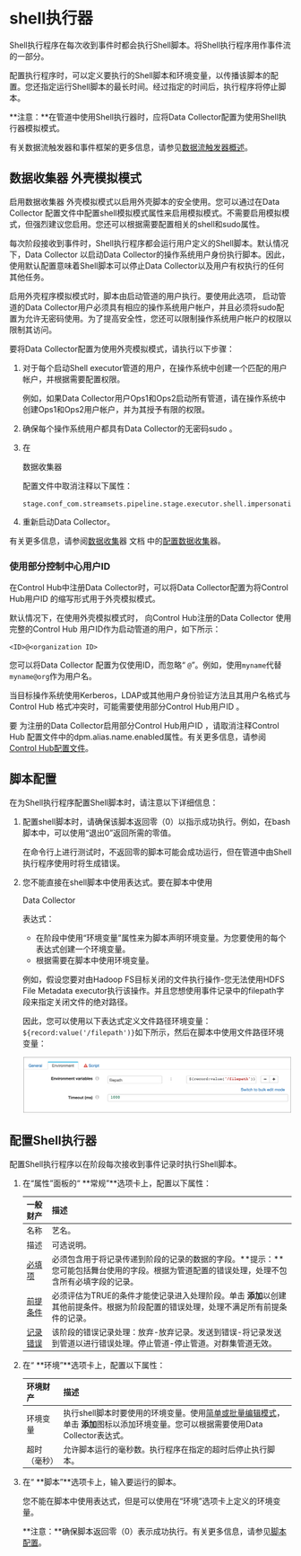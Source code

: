 # shell执行器

Shell执行程序在每次收到事件时都会执行Shell脚本。将Shell执行程序用作事件流的一部分。

配置执行程序时，可以定义要执行的Shell脚本和环境变量，以传播该脚本的配置。您还指定运行Shell脚本的最长时间。经过指定的时间后，执行程序将停止脚本。

**注意：**在管道中使用Shell执行器时，应将Data Collector配置为使用Shell执行器模拟模式。

有关数据流触发器和事件框架的更多信息，请参见[数据流触发器概述](https://streamsets.com/documentation/controlhub/latest/help/datacollector/UserGuide/Event_Handling/EventFramework-Title.html#concept_cph_5h4_lx)。

## 数据收集器 外壳模拟模式

启用数据收集器 外壳模拟模式以启用外壳脚本的安全使用。您可以通过在Data Collector 配置文件中配置shell模拟模式属性来启用模拟模式。不需要启用模拟模式，但强烈建议您启用。您还可以根据需要配置相关的shell和sudo属性。

每次阶段接收到事件时，Shell执行程序都会运行用户定义的Shell脚本。默认情况下，Data Collector 以启动Data Collector的操作系统用户身份执行脚本。因此，使用默认配置意味着Shell脚本可以停止Data Collector以及用户有权执行的任何其他任务。

启用外壳程序模拟模式时，脚本由启动管道的用户执行。要使用此选项， 启动管道的Data Collector用户必须具有相应的操作系统用户帐户，并且必须将sudo配置为允许无密码使用。为了提高安全性，您还可以限制操作系统用户帐户的权限以限制其访问。

要将Data Collector配置为使用外壳模拟模式，请执行以下步骤：

1. 对于每个启动Shell executor管道的用户，在操作系统中创建一个匹配的用户帐户，并根据需要配置权限。

   例如，如果Data Collector用户Ops1和Ops2启动所有管道，请在操作系统中创建Ops1和Ops2用户帐户，并为其授予有限的权限。

2. 确保每个操作系统用户都具有Data Collector的无密码sudo 。

3. 在

   数据收集器

   配置文件中取消注释以下属性：

   ```
   stage.conf_com.streamsets.pipeline.stage.executor.shell.impersonation_mode=CURRENT_USER
   ```

4. 重新启动Data Collector。

有关更多信息，请参阅[数据收集](https://streamsets.com/documentation/datacollector/latest/help/#datacollector/UserGuide/Configuration/DCConfig.html)器 文档 中的[配置数据收集](https://streamsets.com/documentation/datacollector/latest/help/#datacollector/UserGuide/Configuration/DCConfig.html)器。

### 使用部分控制中心用户ID

在Control Hub中注册Data Collector时，可以将Data Collector配置为将Control Hub用户ID 的缩写形式用于外壳模拟模式。

默认情况下，在使用外壳模拟模式时， 向Control Hub注册的Data Collector 使用完整的Control Hub 用户ID作为启动管道的用户，如下所示：

```
<ID>@<organization ID>
```

您可以将Data Collector 配置为仅使用ID，而忽略“ `@`”。例如，使用`myname`代替 `myname@org`作为用户名。

当目标操作系统使用Kerberos，LDAP或其他用户身份验证方法且其用户名格式与Control Hub 格式冲突时，可能需要使用部分Control Hub用户ID 。

要 为注册的Data Collector启用部分Control Hub用户ID ，请取消注释Control Hub 配置文件中的dpm.alias.name.enabled属性。有关更多信息，请参阅[Control Hub配置文件](https://streamsets.com/documentation/controlhub/latest/help/datacollector/UserGuide/DPM/DPMConfiguration.html#concept_hrn_zz3_fx)。

## 脚本配置

在为Shell执行程序配置Shell脚本时，请注意以下详细信息：

1. 配置shell脚本时，请确保该脚本返回零（0）以指示成功执行。例如，在bash脚本中，可以使用“退出0”返回所需的零值。

   在命令行上进行测试时，不返回零的脚本可能会成功运行，但在管道中由Shell执行程序使用时将生成错误。

2. 您不能直接在shell脚本中使用表达式。要在脚本中使用

   Data Collector

   表达式：

   - 在阶段中使用“环境变量”属性来为脚本声明环境变量。为您要使用的每个表达式创建一个环境变量。
   - 根据需要在脚本中使用环境变量。

   例如，假设您要对由Hadoop FS目标关闭的文件执行操作-您无法使用HDFS File Metadata executor执行该操作。并且您想使用事件记录中的filepath字段来指定关闭文件的绝对路径。

   因此，您可以使用以下表达式定义文件路径环境变量： `${record:value('/filepath')}`如下所示，然后在脚本中使用文件路径环境变量：

   ![img](imgs/Shell-EnvVariables.png)

## 配置Shell执行器

配置Shell执行程序以在阶段每次接收到事件记录时执行Shell脚本。

1. 在“属性”面板的“ **常规”**选项卡上，配置以下属性：

   | 一般财产                                                     | 描述                                                         |
   | :----------------------------------------------------------- | :----------------------------------------------------------- |
   | 名称                                                         | 艺名。                                                       |
   | 描述                                                         | 可选说明。                                                   |
   | [必填项](https://streamsets.com/documentation/controlhub/latest/help/datacollector/UserGuide/Pipeline_Design/DroppingUnwantedRecords.html#concept_dnj_bkm_vq) | 必须包含用于将记录传递到阶段的记录的数据的字段。**提示：**您可能包括舞台使用的字段。根据为管道配置的错误处理，处理不包含所有必填字段的记录。 |
   | [前提条件](https://streamsets.com/documentation/controlhub/latest/help/datacollector/UserGuide/Pipeline_Design/DroppingUnwantedRecords.html#concept_msl_yd4_fs) | 必须评估为TRUE的条件才能使记录进入处理阶段。单击 **添加**以创建其他前提条件。根据为阶段配置的错误处理，处理不满足所有前提条件的记录。 |
   | [记录错误](https://streamsets.com/documentation/controlhub/latest/help/datacollector/UserGuide/Pipeline_Design/ErrorHandling.html#concept_atr_j4y_5r) | 该阶段的错误记录处理：放弃-放弃记录。发送到错误-将记录发送到管道以进行错误处理。停止管道-停止管道。对群集管道无效。 |

2. 在“ **环境”**选项卡上，配置以下属性：

   | 环境财产     | 描述                                                         |
   | :----------- | :----------------------------------------------------------- |
   | 环境变量     | 执行shell脚本时要使用的环境变量。使用[简单或批量编辑模式](https://streamsets.com/documentation/controlhub/latest/help/datacollector/UserGuide/Pipeline_Configuration/SimpleBulkEdit.html#concept_alb_b3y_cbb)，单击 **添加**图标以添加环境变量。您可以根据需要使用Data Collector表达式。 |
   | 超时（毫秒） | 允许脚本运行的毫秒数。执行程序在指定的超时后停止执行脚本。   |

3. 在“ **脚本”**选项卡上，输入要运行的脚本。

   您不能在脚本中使用表达式，但是可以使用在“环境”选项卡上定义的环境变量。

   **注意：**确保脚本返回零（0）表示成功执行。有关更多信息，请参见[脚本配置](https://streamsets.com/documentation/controlhub/latest/help/datacollector/UserGuide/Executors/Shell.html#concept_av4_pnm_z1b)。